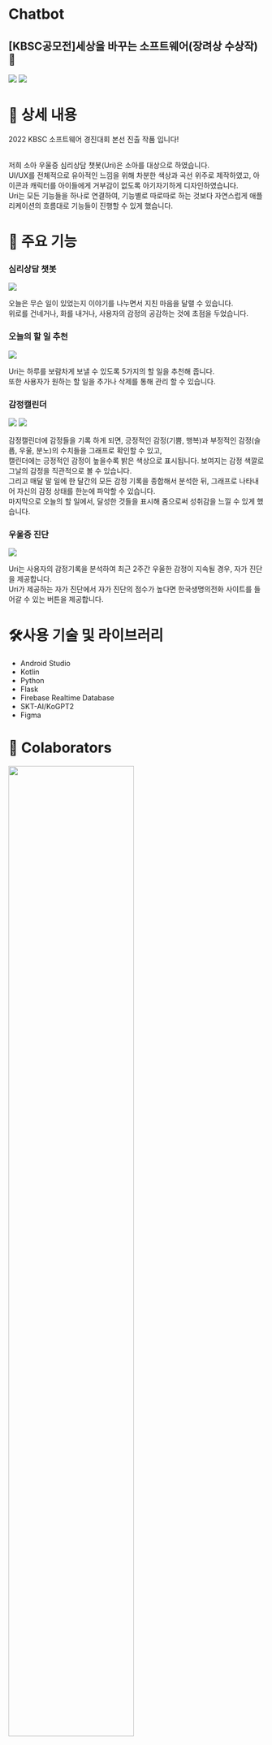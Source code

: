 # Chatbot
## [KBSC공모전]세상을 바꾸는 소프트웨어(장려상 수상작) 🥇

![](https://velog.velcdn.com/images/dldmswo1209/post/8a9a1843-95fa-4729-b310-f2879ee7e3e0/image.png)
![](https://velog.velcdn.com/images/dldmswo1209/post/6d658e6b-a3b4-4308-8353-78d87566d527/image.png)

# 📖 상세 내용

2022 KBSC 소프트웨어 경진대회 본선 진출 작품 입니다! <br><br>

저희 소아 우울증 심리상담 챗봇(Uri)은 소아를 대상으로 하였습니다. <br>
UI/UX를 전체적으로 유아적인 느낌을 위해 차분한 색상과 곡선 위주로 제작하였고, 아이콘과 캐릭터를 아이들에게 거부감이 없도록 아기자기하게 디자인하였습니다. <br>
Uri는 모든 기능들을 하나로 연결하여, 기능별로 따로따로 하는 것보다 자연스럽게 애플리케이션의 흐름대로 기능들이 진행할 수 있게 했습니다.

# 📌 주요 기능

### 심리상담 챗봇

![](https://velog.velcdn.com/images/dldmswo1209/post/8dad33bd-2a55-4613-b1b3-79163836db0f/image.png)


오늘은 무슨 일이 있었는지 이야기를 나누면서 지친 마음을 달랠 수 있습니다. <br>
위로를 건네거나, 화를 내거나, 사용자의 감정의 공감하는 것에 초점을 두었습니다. 

### 오늘의 할 일 추천

![](https://velog.velcdn.com/images/dldmswo1209/post/0f0f1043-b1b3-4a78-96b9-2e693043b609/image.png)


Uri는 하루를 보람차게 보낼 수 있도록 5가지의 할 일을 추천해 줍니다. <br>
또한 사용자가 원하는 할 일을 추가나 삭제를 통해 관리 할 수 있습니다.

### 감정캘린더

![](https://velog.velcdn.com/images/dldmswo1209/post/2535ce69-84cb-4d36-85cb-1e67e6698adc/image.png)
![](https://velog.velcdn.com/images/dldmswo1209/post/77028bfa-31cf-49d4-a19e-ea9cb1a6f793/image.png)

감정캘린더에 감정들을 기록 하게 되면, 긍정적인 감정(기쁨, 행복)과 부정적인 감정(슬픔, 우울, 분노)의 수치들을 그래프로 확인할 수 있고, <br>
캘린더에는 긍정적인 감정이 높을수록 밝은 색상으로 표시됩니다. 보여지는 감정 색깔로 그날의 감정을 직관적으로 볼 수 있습니다. <br>
그리고 매달 말 일에 한 달간의 모든 감정 기록을 종합해서 분석한 뒤, 그래프로 나타내어 자신의 감정 상태를 한눈에 파악할 수 있습니다. <br>
마지막으로 오늘의 할 일에서, 달성한 것들을 표시해 줌으로써 성취감을 느낄 수 있게 했습니다.

### 우울증 진단
![](https://velog.velcdn.com/images/dldmswo1209/post/a2c52e1c-13e4-418b-b362-0992b71f7ce0/image.png)

Uri는 사용자의 감정기록을 분석하여 최근 2주간 우울한 감정이 지속될 경우, 자가 진단을 제공합니다. <br>
Uri가 제공하는 자가 진단에서 자가 진단의 점수가 높다면 한국생명의전화 사이트를 들어갈 수 있는 버튼을 제공합니다.

# 🛠사용 기술 및 라이브러리

- Android Studio
- Kotlin
- Python
- Flask
- Firebase Realtime Database
- SKT-AI/KoGPT2
- Figma

# 🤝 Colaborators

<img src="https://user-images.githubusercontent.com/101651909/200470504-0cafe454-88e7-4015-8c49-5699f33a9d47.jpg" width="70%"/>

|Name|Part
|------|---|
|이은재(EJLee1209)|안드로이드 및 파이썬 Flask 서버 개발, AI 연동작업|
|안승찬|여기에 담당 파트 작성|
|최아리|여기에 담당 파트 작성|
|최재홍|여기에 담당 파트 작성|


# ⏳ 프로젝트를 진행하며 느낀점

이은재(안드로이드 개발)
- 첫 공모전이라 부족한 부분이 많았지만, 본선 진출뿐만 아니라 수상까지 해서 너무 값진 경험이 되었습니다. <br>
각자 서로 다른 분야의 사람들이 모여 같이 협업하는 과정에서 의견 충돌이 있었는데, <br>
함께 논의하며 문제를 해결해 나가는 과정을 통해 개인 역량도 중요하지만, 소통이 매우 중요하다는 것을 깨달았습니다.
